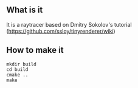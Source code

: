 ## What is it
It is a raytracer based on Dmitry Sokolov's tutorial (https://github.com/ssloy/tinyrenderer/wiki)
## How to make it 
```
mkdir build
cd build
cmake ..
make
```
